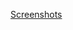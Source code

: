 [Screenshots](https://drive.google.com/drive/folders/1_eHkI6zDfhItPzLJ_UzZiwg9USZRDvTG?usp=sharing)
